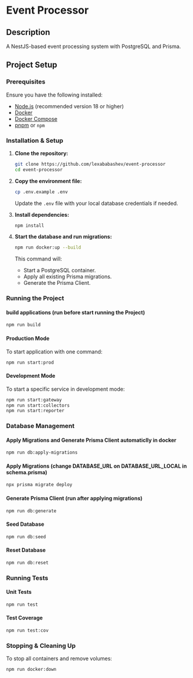 # Event Processor

## Description
A NestJS-based event processing system with PostgreSQL and Prisma.

## Project Setup

### Prerequisites
Ensure you have the following installed:
- [Node.js](https://nodejs.org/) (recommended version 18 or higher)
- [Docker](https://www.docker.com/)
- [Docker Compose](https://docs.docker.com/compose/)
- [pnpm](https://pnpm.io/) or `npm`

### Installation & Setup

1. **Clone the repository:**
   ```sh
   git clone https://github.com/lexababashev/event-processor
   cd event-processor
   ```

2. **Copy the environment file:**
   ```sh
   cp .env.example .env
   ```
   Update the `.env` file with your local database credentials if needed.

3. **Install dependencies:**
   ```sh
   npm install
   ```

4. **Start the database and run migrations:**
   ```sh
   npm run docker:up --build
   ```
   This command will:
   - Start a PostgreSQL container.
   - Apply all existing Prisma migrations.
   - Generate the Prisma Client.

### Running the Project
#### build applications (run before start running the Project)
```sh
npm run build
```

#### Production Mode
To start application with one command:
```sh
npm run start:prod
```

#### Development Mode
To start a specific service in development mode:
```sh
npm run start:gateway
npm run start:collectors
npm run start:reporter
```

### Database Management

#### Apply Migrations and Generate Prisma Client automaticlly in docker
```sh
npm run db:apply-migrations
```

#### Apply Migrations (change DATABASE_URL on DATABASE_URL_LOCAL in schema.prisma)
```sh
npx prisma migrate deploy
```

#### Generate Prisma Client (run after applying migrations)
```sh
npm run db:generate
```

#### Seed Database
```sh
npm run db:seed
```

#### Reset Database
```sh
npm run db:reset
```

### Running Tests

#### Unit Tests
```sh
npm run test
```

#### Test Coverage
```sh
npm run test:cov
```

### Stopping & Cleaning Up

To stop all containers and remove volumes:
```sh
npm run docker:down
```